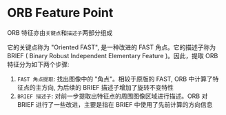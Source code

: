 &emsp;
# ORB Feature Point

ORB 特征亦由`关键点`和`描述子`两部分组成

它的关键点称为 "Oriented FAST", 是一种改进的 FAST 角点。它的描述子称为 BRIEF ( Binary Robust Independent Elementary Feature )。因此，提取 ORB 特征分为如下两个步骤:
1. `FAST 角点提取`: 找出图像中的 "角点"。相较于原版的 FAST, ORB 中计算了特征点的主方向, 为后续的 BRIEF 描述子增加了旋转不变特性
2. `BRIEF 描述子`: 对前一步提取出特征点的周围图像区域进行描述。ORB 对 BRIEF 进行了一些改进，主要是指在 BRIEF 中使用了先前计算的方向信息

